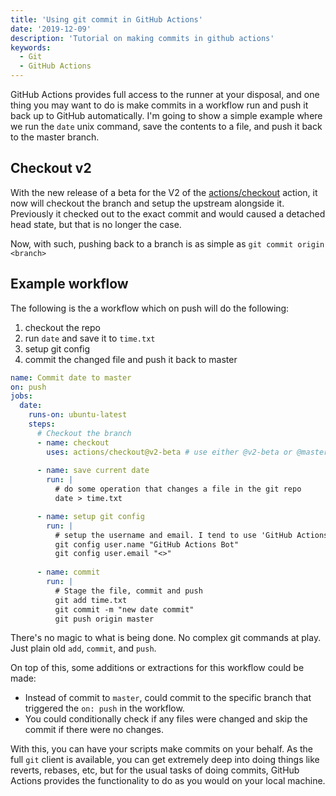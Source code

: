 ```yaml
---
title: 'Using git commit in GitHub Actions'
date: '2019-12-09'
description: 'Tutorial on making commits in github actions'
keywords:
  - Git
  - GitHub Actions
---
```


GitHub Actions provides full access to the runner at your disposal, and one thing you may want to do is make commits in a workflow run and push it back up to GitHub automatically. I'm going to show a simple example where we run the `date` unix command, save the contents to a file, and push it back to the master branch.

## Checkout v2

With the new release of a beta for the V2 of the [actions/checkout](https://github.com/actions/checkout) action, it now will checkout the branch and setup the upstream alongside it. Previously it checked out to the exact commit and would caused a detached head state, but that is no longer the case.

Now, with such, pushing back to a branch is as simple as `git commit origin <branch>`

## Example workflow

The following is the a workflow which on push will do the following:

1. checkout the repo
1. run `date` and save it to `time.txt`
1. setup git config
1. commit the changed file and push it back to master

```yaml
name: Commit date to master
on: push
jobs:
  date:
    runs-on: ubuntu-latest
    steps:
      # Checkout the branch
      - name: checkout
        uses: actions/checkout@v2-beta # use either @v2-beta or @master. Eventually there will be a @v2 tag.
      
      - name: save current date
        run: |
          # do some operation that changes a file in the git repo
          date > time.txt

      - name: setup git config
        run: |
          # setup the username and email. I tend to use 'GitHub Actions Bot' with no email by default
          git config user.name "GitHub Actions Bot"
          git config user.email "<>"
          
      - name: commit
        run: |
          # Stage the file, commit and push
          git add time.txt
          git commit -m "new date commit"
          git push origin master
```

There's no magic to what is being done. No complex git commands at play. Just plain old `add`, `commit`, and `push`.

On top of this, some additions or extractions for this workflow could be made:

- Instead of commit to `master`, could commit to the specific branch that triggered the `on: push` in the workflow.
- You could conditionally check if any files were changed and skip the commit if there were no changes.

With this, you can have your scripts make commits on your behalf. As the full `git` client is available, you can get extremely deep into doing things like reverts, rebases, etc, but for the usual tasks of doing commits, GitHub Actions provides the functionality to do as you would on your local machine.